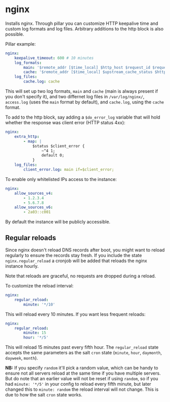 nginx
=====

Installs nginx. Through pillar you can customize HTTP keepalive time and custom log formats and log
files. Arbitrary additions to the http block is also possible.

Pillar example:

```yaml
nginx:
    keepalive_timeout: 600 # 10 minutes
    log_formats:
        main: '$remote_addr [$time_local] $http_host $request_id $request'
        cache: '$remote_addr [$time_local] $upstream_cache_status $http_host $request'
    log_files:
        cache.log: cache
```

This will set up two log formats, `main` and `cache` (main is always present if you don't specify
it), and two differnet log files in `/var/log/nginx/`, `access.log` (uses the `main` format by
default), and `cache.log`, using the `cache` format.

To add to the http block, say adding a `$do_error_log` variable that will hold whether the response
was client error (HTTP status 4xx):

```yaml
nginx:
    extra_http:
        - map: |
            $status $client_error {
                ~^4 1;
                default 0;
            }
    log_files:
        client_error.log: main if=$client_error;
```

To enable only whitelisted IPs access to the instance:

```yaml
nginx:
    allow_sources_v4:
        - 1.2.3.4
        - 5.6.7.8
    allow_sources_v6:
        - 2a03::c001
```

By default the instance will be publicly accessible.


## Regular reloads

Since nginx doesn't reload DNS records after boot, you might want to reload regularly to ensure the
records stay fresh. If you include the state `nginx.regular_reload` a cronjob will be added that
reloads the nginx instance hourly.

Note that reloads are graceful, no requests are dropped during a reload.

To customize the reload interval:

```yaml
nginx:
    regular_reload:
        minute: '*/10'
```

This will reload every 10 minutes. If you want less frequent reloads:

```yaml
nginx:
    regular_reload:
        minute: 15
        hour: '*/5'
```

This will reload 15 minutes past every fifth hour. The `regular_reload` state accepts the same
parameters as the salt `cron` state (`minute`, `hour`, `daymonth`, `dayweek`, `month`).

**NB:** If you specify `random` it'll pick a random value, which can be handy to ensure not all
servers reload at the same time if you have multiple servers. But do note that an earlier value
will not be reset if using `random`, so if you had `minute: '*/5'` in your config to reload every
fifth minute, but later changed this to `minute: random` the reload interval will not change. This
is due to how the salt `cron` state works.
